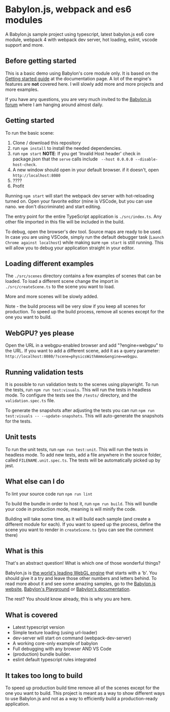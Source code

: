 # Babylon.js, webpack and es6 modules

A Babylon.js sample project using typescript, latest babylon.js es6 core module, webpack 4 with webpack dev server, hot loading, eslint, vscode support and more.

## Before getting started

This is a basic demo using Babylon's core module only. It is based on the [Getting started guide](https://doc.babylonjs.com/) at the documentation page. A lot of the engine's features are **not** covered here. I will slowly add more and more projects and more examples.

If you have any questions, you are very much invited to the [Babylon.js forum](https://forum.babylonjs.com) where I am hanging around almost daily.

## Getting started

To run the basic scene:

1. Clone / download this repository
2. run `npm install` to install the needed dependencies.
3. run `npm start` **NOTE**: If you get 'Invalid Host header' check in package.json that the `serve` calls include ` --host 0.0.0.0 --disable-host-check`.
4. A new window should open in your default browser. if it doesn't, open `http://localhost:8080`
5. ????
6. Profit

Running `npm start` will start the webpack dev server with hot-reloading turned on. Open your favorite editor (mine is VSCode, but you can use nano. we don't discriminate) and start editing.

The entry point for the entire TypeScript application is `./src/index.ts`. Any other file imported in this file will be included in the build.

To debug, open the browser's dev tool. Source maps are ready to be used. In case you are using VSCode, simply run the default debugger task (`Launch Chrome against localhost`) while making sure `npm start` is still running. This will allow you to debug your application straight in your editor.

## Loading different examples

The `./src/scenes` directory contains a few examples of scenes that can be loaded. To load a different scene change the import in `./src/createScene.ts` to the scene you want to load.

More and more scenes will be slowly added.

Note - the build process will be very slow if you keep all scenes for production. To speed up the build process, remove all scenes except for the one you want to build.

## WebGPU? yes please

Open the URL in a webgpu-enabled browser and add "?engine=webgpu" to the URL. If you want to add a different scene, add it as a query parameter: `http://localhost:8080/?scene=physicsWithAmmo&engine=webgpu`.

## Running validation tests

It is possible to run validation tests to the scenes using playwright. To run the tests, run `npm run test:visuals`. This will run the tests in headless mode.
To configure the tests see the `/tests/` directory, and the `validation.spec.ts` file.

To generate the snapshots after adjusting the tests you can run `npm run test:visuals -- --update-snapshots`. This will auto-generate the snapshots for the tests.

## Unit tests

To run the unit tests, run `npm run test:unit`. This will run the tests in headless mode.
To add new tests, add a file anywhere in the source folder, called `FILENAME.unit.spec.ts`. The tests will be automatically picked up by jest.

## What else can I do

To lint your source code run `npm run lint`

To build the bundle in order to host it, run `npm run build`. This will bundle your code in production mode, meaning is will minify the code.

Building will take some time, as it will build each sample (and create a different module for each). If you want to speed up the process, define the scene you want to render in `createScene.ts` (you can see the comment there)

## What is this

That's an abstract question! What is which one of those wonderful things?

Babylon.js is [the world's leading WebGL engine](https://babylonjs.com) that starts with a 'b'. You should give it a try and leave those other numbers and letters behind. To read more about it and see some amazing samples, go to the [Babylon.js website](https://babylonjs.com), [Babylon's Playground](https://playground.babylonjs.com) or [Babylon's documentation](https://doc.babylonjs.com).

The rest? You should know already, this is why you are here.

## What is covered

- Latest typescript version
- Simple texture loading (using url-loader)
- dev-server will start on command (webpack-dev-server)
- A working core-only example of babylon
- Full debugging with any browser AND VS Code
- (production) bundle builder.
- eslint default typescript rules integrated

## It takes too long to build

To speed up production build time remove all of the scenes except for the one you want to build.
This project is meant as a way to show different ways to use Babylon.js and not as a way to efficiently build a production-ready application.
